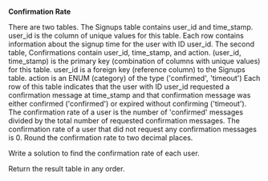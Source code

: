 **Confirmation Rate**

There are two tables. 
The Signups table contains user_id and time_stamp.
user_id is the column of unique values for this table.
Each row contains information about the signup time for the user with ID user_id.
The second table, Confirmations contain user_id, time_stamp, and action.
(user_id, time_stamp) is the primary key (combination of columns with unique values) for this table.
user_id is a foreign key (reference column) to the Signups table.
action is an ENUM (category) of the type ('confirmed', 'timeout')
Each row of this table indicates that the user with ID user_id requested a confirmation message at time_stamp and that confirmation message was either confirmed ('confirmed') or expired without confirming ('timeout').
The confirmation rate of a user is the number of 'confirmed' messages divided by the total number of requested confirmation messages. The confirmation rate of a user that did not request any confirmation messages is 0. Round the confirmation rate to two decimal places.

Write a solution to find the confirmation rate of each user.

Return the result table in any order.
